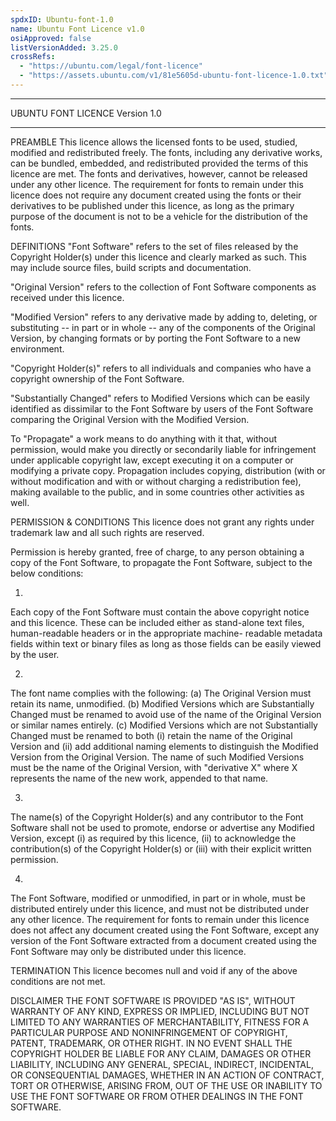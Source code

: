 ```yaml
---
spdxID: Ubuntu-font-1.0
name: Ubuntu Font Licence v1.0
osiApproved: false
listVersionAdded: 3.25.0
crossRefs: 
  - "https://ubuntu.com/legal/font-licence"
  - "https://assets.ubuntu.com/v1/81e5605d-ubuntu-font-licence-1.0.txt"
---
```


-------------------------------

UBUNTU FONT LICENCE Version 1.0

-------------------------------

PREAMBLE This licence allows the licensed fonts to be used, studied, modified and redistributed freely. The fonts, including any derivative works, can be bundled, embedded, and redistributed provided the terms of this licence are met. The fonts and derivatives, however, cannot be released under any other licence. The requirement for fonts to remain under this licence does not require any document created using the fonts or their derivatives to be published under this licence, as long as the primary purpose of the document is not to be a vehicle for the distribution of the fonts.

DEFINITIONS "Font Software" refers to the set of files released by the Copyright Holder(s) under this licence and clearly marked as such. This may include source files, build scripts and documentation.

"Original Version" refers to the collection of Font Software components as received under this licence.

"Modified Version" refers to any derivative made by adding to, deleting, or substituting -- in part or in whole -- any of the components of the Original Version, by changing formats or by porting the Font Software to a new environment.

"Copyright Holder(s)" refers to all individuals and companies who have a copyright ownership of the Font Software.

"Substantially Changed" refers to Modified Versions which can be easily identified as dissimilar to the Font Software by users of the Font Software comparing the Original Version with the Modified Version.

To "Propagate" a work means to do anything with it that, without permission, would make you directly or secondarily liable for infringement under applicable copyright law, except executing it on a computer or modifying a private copy. Propagation includes copying, distribution (with or without modification and with or without charging a redistribution fee), making available to the public, and in some countries other activities as well.

PERMISSION & CONDITIONS This licence does not grant any rights under trademark law and all such rights are reserved.

Permission is hereby granted, free of charge, to any person obtaining a copy of the Font Software, to propagate the Font Software, subject to the below conditions:

1)
  Each copy of the Font Software must contain the above copyright notice and this licence. These can be included either as stand-alone text files, human-readable headers or in the appropriate machine- readable metadata fields within text or binary files as long as those fields can be easily viewed by the user.

2)
  The font name complies with the following: (a) The Original Version must retain its name, unmodified. (b) Modified Versions which are Substantially Changed must be renamed to avoid use of the name of the Original Version or similar names entirely. (c) Modified Versions which are not Substantially Changed must be renamed to both (i) retain the name of the Original Version and (ii) add additional naming elements to distinguish the Modified Version from the Original Version. The name of such Modified Versions must be the name of the Original Version, with "derivative X" where X represents the name of the new work, appended to that name.

3)
  The name(s) of the Copyright Holder(s) and any contributor to the Font Software shall not be used to promote, endorse or advertise any Modified Version, except (i) as required by this licence, (ii) to acknowledge the contribution(s) of the Copyright Holder(s) or (iii) with their explicit written permission.

4)
  The Font Software, modified or unmodified, in part or in whole, must be distributed entirely under this licence, and must not be distributed under any other licence. The requirement for fonts to remain under this licence does not affect any document created using the Font Software, except any version of the Font Software extracted from a document created using the Font Software may only be distributed under this licence.

TERMINATION This licence becomes null and void if any of the above conditions are not met.

DISCLAIMER THE FONT SOFTWARE IS PROVIDED "AS IS", WITHOUT WARRANTY OF ANY KIND, EXPRESS OR IMPLIED, INCLUDING BUT NOT LIMITED TO ANY WARRANTIES OF MERCHANTABILITY, FITNESS FOR A PARTICULAR PURPOSE AND NONINFRINGEMENT OF COPYRIGHT, PATENT, TRADEMARK, OR OTHER RIGHT. IN NO EVENT SHALL THE COPYRIGHT HOLDER BE LIABLE FOR ANY CLAIM, DAMAGES OR OTHER LIABILITY, INCLUDING ANY GENERAL, SPECIAL, INDIRECT, INCIDENTAL, OR CONSEQUENTIAL DAMAGES, WHETHER IN AN ACTION OF CONTRACT, TORT OR OTHERWISE, ARISING FROM, OUT OF THE USE OR INABILITY TO USE THE FONT SOFTWARE OR FROM OTHER DEALINGS IN THE FONT SOFTWARE.
